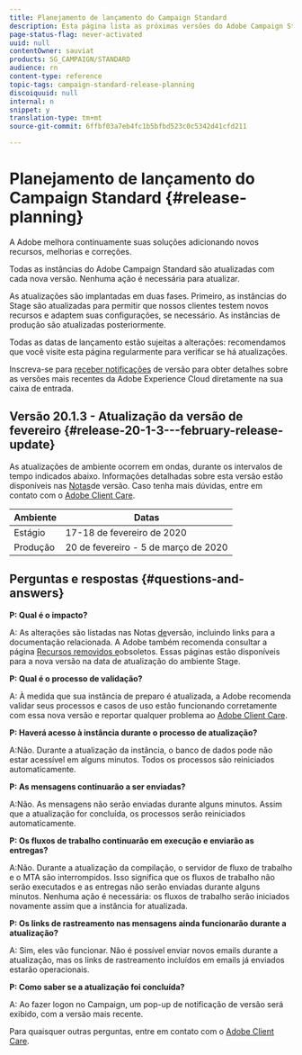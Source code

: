 ```yaml
---
title: Planejamento de lançamento do Campaign Standard
description: Esta página lista as próximas versões do Adobe Campaign Standard.
page-status-flag: never-activated
uuid: null
contentOwner: sauviat
products: SG_CAMPAIGN/STANDARD
audience: rn
content-type: reference
topic-tags: campaign-standard-release-planning
discoiquuid: null
internal: n
snippet: y
translation-type: tm+mt
source-git-commit: 6ffbf03a7eb4fc1b5bfbd523c0c5342d41cfd211

---
```



# Planejamento de lançamento do Campaign Standard {#release-planning}

A Adobe melhora continuamente suas soluções adicionando novos recursos, melhorias e correções.

Todas as instâncias do Adobe Campaign Standard são atualizadas com cada nova versão. Nenhuma ação é necessária para atualizar.

As atualizações são implantadas em duas fases. Primeiro, as instâncias do Stage são atualizadas para permitir que nossos clientes testem novos recursos e adaptem suas configurações, se necessário. As instâncias de produção são atualizadas posteriormente.

Todas as datas de lançamento estão sujeitas a alterações: recomendamos que você visite esta página regularmente para verificar se há atualizações.

Inscreva-se para [receber notificações](https://www.adobe.com/subscription/priority-product-update.html) de versão para obter detalhes sobre as versões mais recentes da Adobe Experience Cloud diretamente na sua caixa de entrada.

## Versão 20.1.3 - Atualização da versão de fevereiro {#release-20-1-3---february-release-update}

As atualizações de ambiente ocorrem em ondas, durante os intervalos de tempo indicados abaixo. Informações detalhadas sobre esta versão estão disponíveis nas [Notas](../../rn/using/release-notes.md)de versão. Caso tenha mais dúvidas, entre em contato com o [Adobe Client Care](https://support.neolane.net/webApp/extranetLogin).

<table> 
 <thead> 
  <tr> 
   <th> Ambiente<br /> </th> 
   <th> Datas<br /> </th> 
  </tr> 
 </thead> 
 <tbody> 
  <tr> 
   <td> Estágio<br /> </td> 
   <td> 17-18 de fevereiro de 2020<br /> </td> 
  </tr> 
  <tr> 
   <td> Produção<br /> </td> 
   <td> 20 de fevereiro - 5 de março de 2020<br /> </td> 
  </tr> 
 </tbody> 
</table>



## Perguntas e respostas {#questions-and-answers}

**P: Qual é o impacto?**

A: As alterações são listadas nas Notas [de](../../rn/using/release-notes.md)versão, incluindo links para a documentação relacionada. A Adobe também recomenda consultar a página [Recursos removidos e](https://helpx.adobe.com/campaign/kb/acs-deprecated-and-removed-features.html)obsoletos. Essas páginas estão disponíveis para a nova versão na data de atualização do ambiente Stage.

**P: Qual é o processo de validação?**

A: À medida que sua instância de preparo é atualizada, a Adobe recomenda validar seus processos e casos de uso estão funcionando corretamente com essa nova versão e reportar qualquer problema ao [Adobe Client Care](https://support.neolane.net/webApp/extranetLogin).

**P: Haverá acesso à instância durante o processo de atualização?**

A:Não. Durante a atualização da instância, o banco de dados pode não estar acessível em alguns minutos. Todos os processos são reiniciados automaticamente.

**P: As mensagens continuarão a ser enviadas?**

A:Não. As mensagens não serão enviadas durante alguns minutos. Assim que a atualização for concluída, os processos serão reiniciados automaticamente.

**P: Os fluxos de trabalho continuarão em execução e enviarão as entregas?**

A:Não. Durante a atualização da compilação, o servidor de fluxo de trabalho e o MTA são interrompidos. Isso significa que os fluxos de trabalho não serão executados e as entregas não serão enviadas durante alguns minutos. Nenhuma ação é necessária: os fluxos de trabalho serão iniciados novamente assim que a instância for atualizada.

**P: Os links de rastreamento nas mensagens ainda funcionarão durante a atualização?**

A: Sim, eles vão funcionar. Não é possível enviar novos emails durante a atualização, mas os links de rastreamento incluídos em emails já enviados estarão operacionais.

**P: Como saber se a atualização foi concluída?**

A: Ao fazer logon no Campaign, um pop-up de notificação de versão será exibido, com a versão mais recente.

Para quaisquer outras perguntas, entre em contato com o [Adobe Client Care](https://support.neolane.net/webApp/extranetLogin).